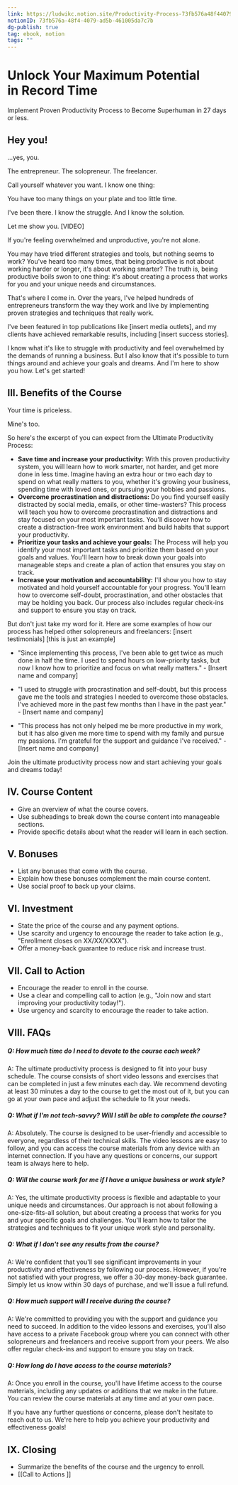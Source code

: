 ```yaml
---
link: https://ludwikc.notion.site/Productivity-Process-73fb576a48f44079ad5b461005da7c7b
notionID: 73fb576a-48f4-4079-ad5b-461005da7c7b
dg-publish: true
tag: ebook, notion
tags: ""
---
```


# Unlock Your Maximum Potential  in Record Time
Implement Proven Productivity Process to Become Superhuman in 27 days or less.

## Hey you!
...yes, you. 

The entrepreneur.
The solopreneur.
The freelancer.

Call yourself whatever you want. I know one thing: 

You have too many things on your plate and too little time.

I've been there. I know the struggle. And I know the solution. 

Let me show you.
[VIDEO]


If you're feeling overwhelmed and unproductive, you're not alone. 

You may have tried different strategies and tools, but nothing seems to work?  You've heard too many times, that being productive is not about working harder or longer, it's about working smarter? 
The truth is, being productive boils swon to one thing: it's about creating a process that works for you and your unique needs and circumstances.

That's where I come in. Over the years, I've helped hundreds of entrepreneurs transform the way they work and live by implementing proven strategies and techniques that really work.

I've been featured in top publications like [insert media outlets], and my clients have achieved remarkable results, including [insert success stories].


I know what it's like to struggle with productivity and feel overwhelmed by the demands of running a business. But I also know that it's possible to turn things around and achieve your goals and dreams. And I'm here to show you how. Let's get started!


## III. Benefits of the Course

Your time is priceless. 

Mine's too. 

So here's the excerpt of you can expect from the Ultimate Productivity Process: 

-  **Save time and increase your productivity:** With this proven productivity system, you will learn how to work smarter, not harder, and get more done in less time. Imagine having an extra hour or two each day to spend on what really matters to you, whether it's growing your business, spending time with loved ones, or pursuing your hobbies and passions.
- **Overcome procrastination and distractions:** Do you find yourself easily distracted by social media, emails, or other time-wasters? This process will teach you how to overcome procrastination and distractions and stay focused on your most important tasks. You'll discover how to create a distraction-free work environment and build habits that support your productivity.
- **Prioritize your tasks and achieve your goals:** The Process will help you identify your most important tasks and prioritize them based on your goals and values. You'll learn how to break down your goals into manageable steps and create a plan of action that ensures you stay on track.
- **Increase your motivation and accountability:** I'll show you how to stay motivated and hold yourself accountable for your progress. You'll learn how to overcome self-doubt, procrastination, and other obstacles that may be holding you back. Our process also includes regular check-ins and support to ensure you stay on track.

But don't just take my word for it. Here are some examples of how our process has helped other solopreneurs and freelancers:
[insert testimonials]
[this is just an example]
-   "Since implementing this process, I've been able to get twice as much done in half the time. I used to spend hours on low-priority tasks, but now I know how to prioritize and focus on what really matters." - [Insert name and company]
    
-   "I used to struggle with procrastination and self-doubt, but this process gave me the tools and strategies I needed to overcome those obstacles. I've achieved more in the past few months than I have in the past year." - [Insert name and company]
    
-   "This process has not only helped me be more productive in my work, but it has also given me more time to spend with my family and pursue my passions. I'm grateful for the support and guidance I've received." - [Insert name and company]
    

Join the ultimate productivity process now and start achieving your goals and dreams today!


## IV. Course Content
- Give an overview of what the course covers.
- Use subheadings to break down the course content into manageable sections.
- Provide specific details about what the reader will learn in each section.

## V. Bonuses
- List any bonuses that come with the course.
- Explain how these bonuses complement the main course content.
- Use social proof to back up your claims.

## VI. Investment
- State the price of the course and any payment options.
- Use scarcity and urgency to encourage the reader to take action (e.g., "Enrollment closes on XX/XX/XXXX").
- Offer a money-back guarantee to reduce risk and increase trust.

## VII. Call to Action
- Encourage the reader to enroll in the course.
- Use a clear and compelling call to action (e.g., "Join now and start improving your productivity today!").
- Use urgency and scarcity to encourage the reader to take action.

## VIII. FAQs

##### Q: How much time do I need to devote to the course each week? 
A: The ultimate productivity process is designed to fit into your busy schedule. The course consists of short video lessons and exercises that can be completed in just a few minutes each day. We recommend devoting at least 30 minutes a day to the course to get the most out of it, but you can go at your own pace and adjust the schedule to fit your needs.

##### Q: What if I'm not tech-savvy? Will I still be able to complete the course? 
A: Absolutely. The course is designed to be user-friendly and accessible to everyone, regardless of their technical skills. The video lessons are easy to follow, and you can access the course materials from any device with an internet connection. If you have any questions or concerns, our support team is always here to help.

##### Q: Will the course work for me if I have a unique business or work style? 
A: Yes, the ultimate productivity process is flexible and adaptable to your unique needs and circumstances. Our approach is not about following a one-size-fits-all solution, but about creating a process that works for you and your specific goals and challenges. You'll learn how to tailor the strategies and techniques to fit your unique work style and personality.

##### Q: What if I don't see any results from the course? 
A: We're confident that you'll see significant improvements in your productivity and effectiveness by following our process. However, if you're not satisfied with your progress, we offer a 30-day money-back guarantee. Simply let us know within 30 days of purchase, and we'll issue a full refund.

##### Q: How much support will I receive during the course? 
A: We're committed to providing you with the support and guidance you need to succeed. In addition to the video lessons and exercises, you'll also have access to a private Facebook group where you can connect with other solopreneurs and freelancers and receive support from your peers. We also offer regular check-ins and support to ensure you stay on track.

##### Q: How long do I have access to the course materials? 
A: Once you enroll in the course, you'll have lifetime access to the course materials, including any updates or additions that we make in the future. You can review the course materials at any time and at your own pace.

If you have any further questions or concerns, please don't hesitate to reach out to us. We're here to help you achieve your productivity and effectiveness goals!

## IX. Closing
- Summarize the benefits of the course and the urgency to enroll.
- [[Call to Actions ]]
